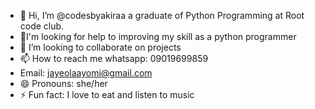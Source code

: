 - 👋 Hi, I’m @codesbyakiraa a graduate of Python Programming at Root code club.
- 🌱I'm looking for help to improving my skill as a python programmer 
- 💞️ I’m looking to collaborate on projects
- 📫 How to reach me whatsapp: 09019699859
- Email: jayeolaayomi@gmail.com
- 😄 Pronouns: she/her
- ⚡ Fun fact: I love to eat and listen to music 

<!---
codesbyakiraa/codesbyakiraa is a ✨ special ✨ repository because its `README.md` (this file) appears on your GitHub profile.
You can click the Preview link to take a look at your changes.
--->
